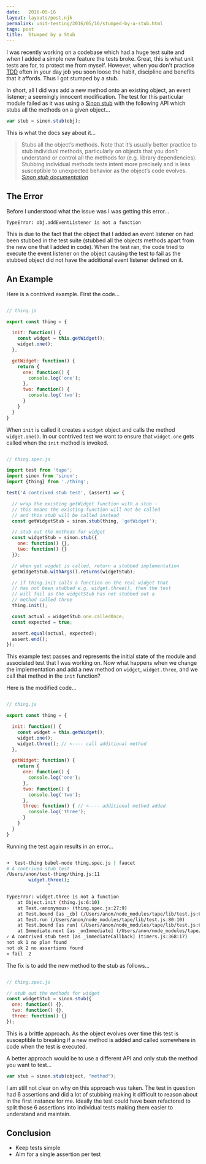 ```yaml
---
date:   2016-05-16
layout: layouts/post.njk
permalink: unit-testing/2016/05/16/stumped-by-a-stub.html
tags: post
title:  Stumped by a Stub
---
```


I was recently working on a codebase which had a huge test suite and when I added a simple new feature the tests broke. Great, this is what unit tests are for, to protect me from myself. However, when you don't practice [TDD](https://en.wikipedia.org/wiki/Test-driven_development) often in your day job you soon loose the habit, discipline and benefits that it affords. Thus I got stumped by a stub.

In short, all I did was add a new method onto an existing object, an event listener; a seemingly innocent modification. The test for this particular module failed as it was using a [Sinon stub](http://sinonjs.org/docs/#stubs) with the following API which stubs all the methods on a given object...

```js
var stub = sinon.stub(obj);
```

This is what the docs say about it...

> Stubs all the object’s methods. Note that it’s usually better practice to stub individual methods, particularly on objects that you don’t understand or control all the methods for (e.g. library dependencies). Stubbing individual methods tests intent more precisely and is less susceptible to unexpected behavior as the object’s code evolves.
<cite>[Sinon stub documentation](http://sinonjs.org/docs/#stubs)</cite>


## The Error

Before I understood what the issue was I was getting this error...

```
TypeError: obj.addEventListener is not a function
```

This is due to the fact that the object that I added an event listener on had been stubbed in the test suite (stubbed all the objects methods apart from the new one that I added in code). When the test ran, the code tried to execute the event listener on the object causing the test to fail as the stubbed object did not have the additional event listener defined on it.


## An Example

Here is a contrived example. First the code...

```js

// thing.js

export const thing = {

  init: function() {
    const widget = this.getWidget();
    widget.one();
  },

  getWidget: function() {
    return {
      one: function() {
        console.log('one');
      },
      two: function() {
        console.log('two');
      }
    }
  }
}

```

When `init` is called it creates a `widget` object and calls the method `widget.one()`. In our contrived test we want to ensure that `widget.one` gets called when the `init` method is invoked.

```js

// thing.spec.js

import test from 'tape';
import sinon from 'sinon';
import {thing} from './thing';

test('A contrived stub test', (assert) => {

  // wrap the existing getWidget function with a stub -
  // this means the existing function will not be called
  // and this stub will be called instead
  const getWidgetStub = sinon.stub(thing, 'getWidget');

  // stub out the methods for widget
  const widgetStub = sinon.stub({
    one: function() {},
    two: function() {}
  });

  // when get wigdet is called, return a stubbed implementation
  getWidgetStub.withArgs().returns(widgetStub);

  // if thing.init calls a function on the real widget that
  // has not been stubbed e.g. widget.three(), then the test
  // will fail as the widgetStub has not stubbed out a
  // method called three
  thing.init();

  const actual = widgetStub.one.calledOnce;
  const expected = true;

  assert.equal(actual, expected);
  assert.end();
});


```

This example test passes and represents the initial state of the module and associated test that I was working on. Now what happens when we change the implementation and add a new method on `widget`, `widget.three`, and we call that method in the `init` function?

Here is the modified code...

```js

// thing.js

export const thing = {

  init: function() {
    const widget = this.getWidget();
    widget.one();
    widget.three(); // <---- call additional method
  },

  getWidget: function() {
    return {
      one: function() {
        console.log('one');
      },
      two: function() {
        console.log('two');
      },
      three: function() { // <---- additional method added
        console.log('three');
      }
    }
  }
}

```

Running the test again results in an error...

```bash

➜  test-thing babel-node thing.spec.js | faucet
# A contrived stub test
/Users/anon/test-thing/thing.js:11
		widget.three();
		       ^

TypeError: widget.three is not a function
    at Object.init (thing.js:6:10)
    at Test.<anonymous> (thing.spec.js:27:9)
    at Test.bound [as _cb] (/Users/anon/node_modules/tape/lib/test.js:61:32)
    at Test.run (/Users/anon/node_modules/tape/lib/test.js:80:10)
    at Test.bound [as run] (/Users/anon/node_modules/tape/lib/test.js:61:32)
    at Immediate.next [as _onImmediate] (/Users/anon/node_modules/tape/lib/results.js:70:15)
✓ A contrived stub test [as _immediateCallback] (timers.js:368:17)
not ok 1 no plan found
not ok 2 no assertions found
⨯ fail  2

```

The fix is to add the new method to the stub as follows...

```js

// thing.spec.js

// stub out the methods for widget
const widgetStub = sinon.stub({
  one: function() {},
  two: function() {},
  three: function() {}
});

```

This is a brittle approach. As the object evolves over time this test is susceptible to breaking if a new method is added and called somewhere in code when the test is executed.

A better approach would be to use a different API and only stub the method you want to test...

```js
var stub = sinon.stub(object, "method");
```

I am still not clear on why on this approach was taken. The test in question had 6 assertions and did a lot of stubbing making it difficult to reason about in the first instance for me. Ideally the test could have been refactored to split those 6 assertions into individual tests making them easier to understand and maintain.


## Conclusion

- Keep tests simple
- Aim for a single assertion per test















